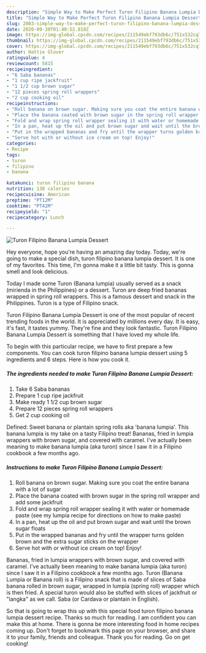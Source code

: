 ```yaml
---
description: "Simple Way to Make Perfect Turon Filipino Banana Lumpia Dessert"
title: "Simple Way to Make Perfect Turon Filipino Banana Lumpia Dessert"
slug: 2803-simple-way-to-make-perfect-turon-filipino-banana-lumpia-dessert
date: 2020-09-30T01:40:52.818Z
image: https://img-global.cpcdn.com/recipes/211549ebf793db6c/751x532cq70/turon-filipino-banana-lumpia-dessert-recipe-main-photo.jpg
thumbnail: https://img-global.cpcdn.com/recipes/211549ebf793db6c/751x532cq70/turon-filipino-banana-lumpia-dessert-recipe-main-photo.jpg
cover: https://img-global.cpcdn.com/recipes/211549ebf793db6c/751x532cq70/turon-filipino-banana-lumpia-dessert-recipe-main-photo.jpg
author: Hattie Glover
ratingvalue: 4
reviewcount: 5815
recipeingredient:
- "6 Saba bananas"
- "1 cup ripe jackfruit"
- "1 1/2 cup brown sugar"
- "12 pieces spring roll wrappers"
- "2 cup cooking oil"
recipeinstructions:
- "Roll banana on brown sugar. Making sure you coat the entire banana with a lot of sugar"
- "Place the banana coated with brown sugar in the spring roll wrapper and add some jackfruit"
- "Fold and wrap spring roll wrapper sealing it with water or homemade paste (see my lumpia recipe for directions on how to make paste)"
- "In a pan, heat up the oil and put brown sugar and wait until the brown sugar floats"
- "Put in the wrapped bananas and fry until the wrapper turns golden brown and the extra sugar sticks on the wrapper"
- "Serve hot with or without ice cream on top! Enjoy!"
categories:
- Recipe
tags:
- turon
- filipino
- banana

katakunci: turon filipino banana 
nutrition: 138 calories
recipecuisine: American
preptime: "PT12M"
cooktime: "PT42M"
recipeyield: "1"
recipecategory: Lunch

---
```



![Turon Filipino Banana Lumpia Dessert](https://img-global.cpcdn.com/recipes/211549ebf793db6c/751x532cq70/turon-filipino-banana-lumpia-dessert-recipe-main-photo.jpg)

Hey everyone, hope you're having an amazing day today. Today, we're going to make a special dish, turon filipino banana lumpia dessert. It is one of my favorites. This time, I'm gonna make it a little bit tasty. This is gonna smell and look delicious.

Today I made some Turon (Banana lumpia) usually served as a snack (mirienda in the Philippines) or a dessert. Turon are deep fried bananas wrapped in spring roll wrappers. This is a famous dessert and snack in the Philippines. Turon is a type of Filipino snack.

Turon Filipino Banana Lumpia Dessert is one of the most popular of recent trending foods in the world. It is appreciated by millions every day. It is easy, it's fast, it tastes yummy. They're fine and they look fantastic. Turon Filipino Banana Lumpia Dessert is something that I have loved my whole life.


To begin with this particular recipe, we have to first prepare a few components. You can cook turon filipino banana lumpia dessert using 5 ingredients and 6 steps. Here is how you cook it.

<!--inarticleads1-->

##### The ingredients needed to make Turon Filipino Banana Lumpia Dessert:

1. Take 6 Saba bananas
1. Prepare 1 cup ripe jackfruit
1. Make ready 1 1/2 cup brown sugar
1. Prepare 12 pieces spring roll wrappers
1. Get 2 cup cooking oil


Defined: Sweet banana or plantain spring rolls aka &#39;banana lumpia&#39;. This banana lumpia is my take on a tasty Filipino treat! Bananas, fried in lumpia wrappers with brown sugar, and covered with caramel. I&#39;ve actually been meaning to make banana lumpia (aka turon) since I saw it in a Filipino cookbook a few months ago. 

<!--inarticleads2-->

##### Instructions to make Turon Filipino Banana Lumpia Dessert:

1. Roll banana on brown sugar. Making sure you coat the entire banana with a lot of sugar
1. Place the banana coated with brown sugar in the spring roll wrapper and add some jackfruit
1. Fold and wrap spring roll wrapper sealing it with water or homemade paste (see my lumpia recipe for directions on how to make paste)
1. In a pan, heat up the oil and put brown sugar and wait until the brown sugar floats
1. Put in the wrapped bananas and fry until the wrapper turns golden brown and the extra sugar sticks on the wrapper
1. Serve hot with or without ice cream on top! Enjoy!


Bananas, fried in lumpia wrappers with brown sugar, and covered with caramel. I&#39;ve actually been meaning to make banana lumpia (aka turon) since I saw it in a Filipino cookbook a few months ago. Turon (Banana Lumpia or Banana roll) is a Filipino snack that is made of slices of Saba banana rolled in brown sugar, wrapped in lumpia (spring roll) wrapper which is then fried. A special turon would also be stuffed with slices of jackfruit or &#34;langka&#34; as we call. Saba (or Cardava or plantain in English). 

So that is going to wrap this up with this special food turon filipino banana lumpia dessert recipe. Thanks so much for reading. I am confident you can make this at home. There is gonna be more interesting food in home recipes coming up. Don't forget to bookmark this page on your browser, and share it to your family, friends and colleague. Thank you for reading. Go on get cooking!
